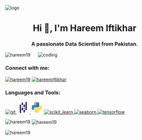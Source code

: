 
  ![logo](https://cdn2.hubspot.net/hubfs/2176909/Blog_Data%20is%20Not%20Oil,%20It%20Is%20Land-1.png)
<h1 align="center">Hi 👋, I'm Hareem Iftikhar</h1>
<h3 align="center">A passionate Data Scientist from Pakistan.</h3>

<img align="right" alt="coding" width="400" src="https://media0.giphy.com/media/LaVp0AyqR5bGsC5Cbm/200w.webp?cid=ecf05e47yklrekyn7msshml91suu4hytjn7hg3yo7xcmevdu&ep=v1_gifs_search&rid=200w.webp&ct=g">

<p align="left"> <img src="https://komarev.com/ghpvc/?username=hareem19&label=Profile%20views&color=0e75b6&style=flat" alt="hareem19" /> </p>

<h3 align="left">Connect with me:</h3>
<p align="left">
<a href="https://linkedin.com/in/hareem19" target="blank"><img align="center" src="https://raw.githubusercontent.com/rahuldkjain/github-profile-readme-generator/master/src/images/icons/Social/linked-in-alt.svg" alt="hareem19" height="30" width="40" /></a>
<a href="https://kaggle.com/hareemiftikhar" target="blank"><img align="center" src="https://raw.githubusercontent.com/rahuldkjain/github-profile-readme-generator/master/src/images/icons/Social/kaggle.svg" alt="hareemiftikhar" height="30" width="40" /></a>
</p>

<h3 align="left">Languages and Tools:</h3>
<p align="left"> <a href="https://git-scm.com/" target="_blank" rel="noreferrer"> <img src="https://www.vectorlogo.zone/logos/git-scm/git-scm-icon.svg" alt="git" width="40" height="40"/> </a> <a href="https://pandas.pydata.org/" target="_blank" rel="noreferrer"> <img src="https://raw.githubusercontent.com/devicons/devicon/2ae2a900d2f041da66e950e4d48052658d850630/icons/pandas/pandas-original.svg" alt="pandas" width="40" height="40"/> </a> <a href="https://www.python.org" target="_blank" rel="noreferrer"> <img src="https://raw.githubusercontent.com/devicons/devicon/master/icons/python/python-original.svg" alt="python" width="40" height="40"/> </a> <a href="https://scikit-learn.org/" target="_blank" rel="noreferrer"> <img src="https://upload.wikimedia.org/wikipedia/commons/0/05/Scikit_learn_logo_small.svg" alt="scikit_learn" width="40" height="40"/> </a> <a href="https://seaborn.pydata.org/" target="_blank" rel="noreferrer"> <img src="https://seaborn.pydata.org/_images/logo-mark-lightbg.svg" alt="seaborn" width="40" height="40"/> </a> <a href="https://www.tensorflow.org" target="_blank" rel="noreferrer"> <img src="https://www.vectorlogo.zone/logos/tensorflow/tensorflow-icon.svg" alt="tensorflow" width="40" height="40"/> </a> </p>

<p><img align="left" src="https://github-readme-stats.vercel.app/api/top-langs?username=hareem19&show_icons=true&locale=en&layout=compact" alt="hareem19" /></p>

<p>&nbsp;<img align="center" src="https://github-readme-stats.vercel.app/api?username=hareem19&show_icons=true&locale=en" alt="hareem19" /></p>

<p><img align="center" src="https://github-readme-streak-stats.herokuapp.com/?user=hareem19&" alt="hareem19" /></p>
